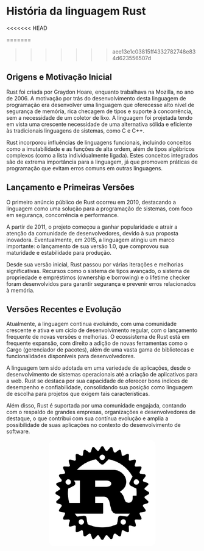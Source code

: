 # História da linguagem Rust
<<<<<<< HEAD

=======
>>>>>>> aee13e1c03815ff4332782748e834d623556507d
## Origens e Motivação Inicial

Rust foi criada por Graydon Hoare, enquanto trabalhava na Mozilla, no ano de 2006. A motivação por trás do desenvolvimento desta linguagem de programação era desenvolver uma linguagem que oferecesse alto nível de segurança de memória, rica checagem de tipos e suporte à concorrência, sem a necessidade de um coletor de lixo. A linguagem foi projetada tendo em vista uma crescente necessidade de uma alternativa sólida e eficiente às tradicionais linguagens de sistemas, como C e C++.

Rust incorporou influências de linguagens funcionais, incluindo conceitos como a imutabilidade e as funções de alta ordem, além de tipos algébricos complexos (como a lista individualmente ligada). Estes conceitos integrados são de extrema importância para a linguagem, já que promovem práticas de programação que evitam erros comuns em outras linguagens.

## Lançamento e Primeiras Versões

O primeiro anúncio público de Rust ocorreu em 2010, destacando a linguagem como uma solução para a programação de sistemas, com foco em segurança, concorrência e performance. 

A partir de 2011, o projeto começou a ganhar popularidade e atrair a atenção da comunidade de desenvolvedores, devido à sua proposta inovadora. Eventualmente, em 2015, a linguagem atingiu um marco importante: o lançamento de sua versão 1.0, que comprovou sua maturidade e estabilidade para produção.

Desde sua versão inicial, Rust passou por várias iterações e melhorias significativas. Recursos como o sistema de tipos avançado, o sistema de propriedade e empréstimos (ownership e borrowing) e o lifetime checker foram desenvolvidos para garantir segurança e prevenir erros relacionados à memória.

## Versões Recentes e Evolução

Atualmente, a linguagem continua evoluindo, com uma comunidade crescente e ativa e um ciclo de desenvolvimento regular, com o lançamento frequente de novas versões e melhorias. O ecossistema de Rust está em frequente expansão, com direito a adição de novas ferramentas como o Cargo (gerenciador de pacotes), além de uma vasta gama de bibliotecas e funcionalidades disponíveis para desenvolvedores.

A linguagem tem sido adotada em uma variedade de aplicações, desde o desenvolvimento de sistemas operacionais até a criação de aplicativos para a web. Rust se destaca por sua capacidade de oferecer bons índices de desempenho e confiabilidade, consolidando sua posição como linguagem de escolha para projetos que exigem tais características.

Além disso, Rust é suportada por uma comunidade engajada, contando com o respaldo de grandes empresas, organizações e desenvolvedores de destaque, o que contribui com sua contínua evolução e amplia a possibilidade de suas aplicações no contexto do desenvolvimento de software.


<p align="center">
  <img style="border-radius: 5%;" src="../images/rust_imagem.png" alt="Ícone da linguagem de programação Rust">
</p>